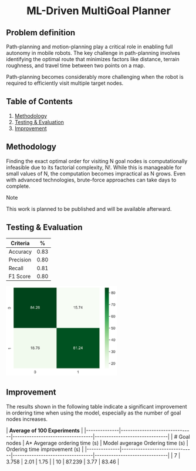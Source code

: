 <h1 align="center"> ML-Driven MultiGoal Planner </h1>

## Problem definition

Path-planning and motion-planning play a critical role in enabling full autonomy in mobile robots.
The key challenge in path-planning involves identifying the optimal route that minimizes factors like distance, terrain roughness, and travel time between two points on a map.

Path-planning becomes considerably more challenging when the robot is required to
efficiently visit multiple target nodes. 

## Table of Contents
1. [Methodology](#methodology)
2. [Testing & Evaluation](#testing--evaluation)
3. [Improvement](#improvement)

## Methodology
Finding the exact optimal order for visiting N goal nodes is computationally infeasible due to its factorial complexity, N!. While this is manageable for small values of N, the computation becomes impractical as N grows. Even with advanced technologies, brute-force approaches can take days to complete. 

>[!NOTE]
> This work is planned to be published and will be available afterward.

## Testing & Evaluation

|  Criteria  |  %   |
|------------|------|
| Accuracy   | 0.83 |
| Precision  | 0.80 |
| Recall     | 0.81 |
| F1 Score   | 0.80 |

<img src="modeling/Logistic%20regression/outputs/confusion_matrix.png" alt="confusion matrix" width="60%">

## Improvement
The results shown in the following table indicate a significant improvement in ordering time when using the model, especially as the number of goal nodes increases.

|                                   **Average of 100 Experiments**                                                |
|--------------|-------------------------------|----------------------------------|-------------------------------|
| # Goal nodes | A* Avgerage ordering time (s) | Model avgerage Ordering time (s) | Ordering time improvement (s) |
|--------------|-------------------------------|----------------------------------|-------------------------------|
|       7      |            3.758              |               2.01               |             1.75              |
|       10     |            87.239             |               3.77               |             83.46             |


